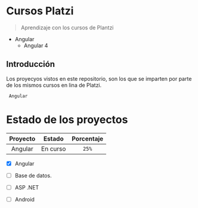 Cursos Platzi
=============
> Aprendizaje con los cursos de Plantzi

* Angular
    * Angular 4

## Introducción
Los proyecyos vistos en este repositorio, son los que se imparten por parte de los mismos cursos en lina de Platzi.

```
 Angular
```

# Estado de los proyectos

| Proyecto | Estado | Porcentaje |
| :--------: | :-----: | :---: |
|  Angular   |   En curso   | `25%` |

- [x] Angular
- [ ] Base de datos.
- [ ] ASP .NET
- [ ] Android

